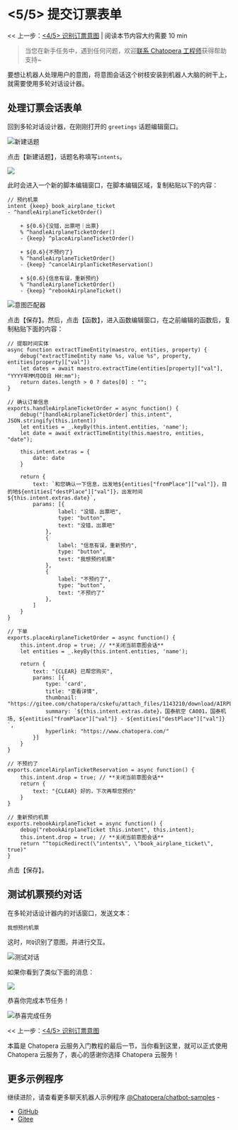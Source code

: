 <!-- markup:blank-line -->
# <5/5> 提交订票表单

<< 上一步：[<4/5> 识别订票意图](/products/chatbot-platform/tutorials/4-add-intent.html) | <i class="glyphicon glyphicon-time"></i>阅读本节内容大约需要 10 min

> 当您在新手任务中，遇到任何问题，欢迎[联系 Chatopera 工程师](https://dwz.chatopera.com/s99784)获得帮助支持~

要想让机器人处理用户的意图，将意图会话这个树枝安装到机器人大脑的树干上，就需要使用多轮对话设计器。

## 处理订票会话表单

回到多轮对话设计器，在刚刚打开的 `greetings` 话题编辑窗口。

![新建话题](../../../images/products/platform/screenshot-20210914-022010.png)

点击【新建话题】，话题名称填写`intents`。

![](../../../images/assets/screenshot_20230503121302.png)

此时会进入一个新的脚本编辑窗口，在脚本编辑区域，复制粘贴以下的内容：

```脚本
// 预约机票 
intent {keep} book_airplane_ticket
- ^handleAirplaneTicketOrder()

    + ${0.6}{没错，出票吧｜出票}
    % ^handleAirplaneTicketOrder()
    - {keep} ^placeAirplaneTicketOrder()
    
    + ${0.6}{不预约了}
    % ^handleAirplaneTicketOrder()
    - {keep} ^cancelAirplanTicketReservation()
    
    + ${0.6}{信息有误，重新预约}
    % ^handleAirplaneTicketOrder()
    - {keep} ^rebookAirplaneTicket()
```

![意图匹配器](../../../images/products/platform/screenshot-20210915-135243.png)

点击【保存】。然后，点击【函数】，进入函数编辑窗口，在之前编辑的函数后，复制粘贴下面的内容：

```函数
// 提取时间实体
async function extractTimeEntity(maestro, entities, property) {
    debug("extractTimeEntity name %s, value %s", property, entities[property]["val"])
    let dates = await maestro.extractTime(entities[property]["val"], "YYYY年MM月DD日 HH:mm");
    return dates.length > 0 ? dates[0] : "";
}

// 确认订单信息
exports.handleAirplaneTicketOrder = async function() {
    debug("[handleAirplaneTicketOrder] this.intent", JSON.stringify(this.intent))
    let entities = _.keyBy(this.intent.entities, 'name');
    let date = await extractTimeEntity(this.maestro, entities, "date");

    this.intent.extras = {
        date: date
    }

    return {
        text: `和您确认一下信息，出发地${entities["fromPlace"]["val"]}，目的地${entities["destPlace"]["val"]}，出发时间${this.intent.extras.date}`,
        params: [{
                label: "没错，出票吧",
                type: "button",
                text: "没错，出票吧"
            },
            {
                label: "信息有误，重新预约",
                type: "button",
                text: "我想预约机票"
            },
            {
                label: "不预约了",
                type: "button",
                text: "不预约了"
            },
        ]
    }
}

// 下单
exports.placeAirplaneTicketOrder = async function() {
    this.intent.drop = true; // **关闭当前意图会话**
    let entities = _.keyBy(this.intent.entities, 'name');

    return {
        text: "{CLEAR} 已帮您购买",
        params: [{
            type: 'card',
            title: "查看详情",
            thumbnail: "https://gitee.com/chatopera/cskefu/attach_files/1143210/download/AIRPLANE_20220801113300.jpg",
            summary: `${this.intent.extras.date}，国泰航空 CA001，国泰机场, ${entities["fromPlace"]["val"]} - ${entities["destPlace"]["val"]} `,
            hyperlink: "https://www.chatopera.com/"
        }]
    }
}

// 不预约了
exports.cancelAirplanTicketReservation = async function() {
    this.intent.drop = true; // **关闭当前意图会话**
    return {
        text: "{CLEAR} 好的，下次再帮您预约"
    }
}

// 重新预约机票
exports.rebookAirplaneTicket = async function() {
    debug("rebookAirplaneTicket this.intent", this.intent);
    this.intent.drop = true; // **关闭当前意图会话**
    return "^topicRedirect(\"intents\", \"book_airplane_ticket\", true)"
}
```

点击【保存】。

## 测试机票预约对话

在多轮对话设计器内的对话窗口，发送文本：

```文本
我想预约机票
```

这时，`阿Q`识别了意图，并进行交互。

![测试对话](../../../images/products/platform/screenshot-20210914-023036.png)

如果你看到了类似下面的消息：

![](../../../images/assets/screenshot_20230503121711.png)

恭喜你完成本节任务！

![恭喜完成任务](../../../images/products/platform/congr-20210913-195053.png) 

<< 上一步：[<4/5> 识别订票意图](/products/chatbot-platform/tutorials/4-add-intent.html)

本篇是 Chatopera 云服务入门教程的最后一节，当你看到这里，就可以正式使用 Chatopera 云服务了，衷心的感谢你选择 Chatopera 云服务！

## 更多示例程序

继续进阶，请查看更多聊天机器人示例程序 [@Chatopera/chatbot-samples](https://github.com/chatopera/chatbot-samples) - 

* [GitHub](https://github.com/chatopera/chatbot-samples)
* [Gitee](https://gitee.com/chatopera/chatbot-samples)